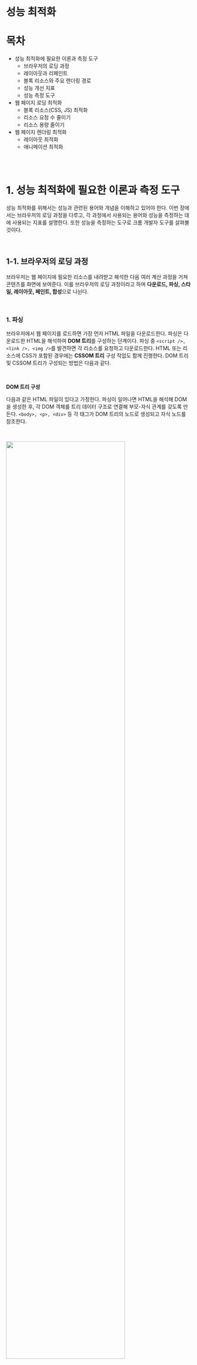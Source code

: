 # 성능 최적화

# 목차

- 성능 최적화에 필요한 이론과 측정 도구
    - 브라우저의 로딩 과정
    - 레이아웃과 리페인트
    - 블록 리소스와 주요 렌더링 경로
    - 성능 개선 지표
    - 성능 측정 도구
- 웹 페이지 로딩 최적화
    - 블록 리소스(CSS, JS) 최적화
    - 리소스 요청 수 줄이기
    - 리소스 용량 줄이기
- 웹 페이지 렌더링 최적화
    - 레이아웃 최적화
    - 애니메이션 최적화

<br></br>

# 1. 성능 최적화에 필요한 이론과 측정 도구

성능 최적화를 위해서는 성능과 관련된 용어와 개념을 이해하고 있어야 한다. 이번 장에서는 브라우저의 로딩 과정을 다루고, 각 과정에서 사용되는 용어와 성능을 측정하는 데에 사용되는 지표를 설명한다. 또한 성능을 측정하는 도구로 크롬 개발자 도구를 살펴볼 것이다.

<br>

## 1-1. 브라우저의 로딩 과정

브라우저는 웹 페이지에 필요한 리소스를 내려받고 해석한 다음 여러 계산 과정을 거쳐 콘텐츠를 화면에 보여준다. 이를 브라우저의 로딩 과정이라고 하며 **다운로드, 파싱, 스타일, 레이아웃, 페인트, 합성**으로 나뉜다.

<br>

### 1. 파싱

브라우저에서 웹 페이지를 로드하면 가장 먼저 HTML 파일을 다운로드한다. 파싱은 다운로드한 HTML을 해석하여 **DOM 트리**를 구성하는 단계이다. 파싱 중  `<script />, <link />, <img />`를 발견하면 각 리소스를 요청하고 다운로드한다. HTML 또는 리소스에 CSS가 포함된 경우에는 **CSSOM 트리** 구성 작업도 함께 진행한다. DOM 트리 및 CSSOM 트리가 구성되는 방법은 다음과 같다.

<br>

**DOM 트리 구성**

다음과 같은 HTML 파일이 있다고 가정한다. 파싱이 일어나면 HTML을 해석해 DOM을 생성한 후, 각 DOM 객체를 트리 데이터 구조로 연결해 부모-자식 관계를 갖도록 만든다. `<body>, <p>, <div>` 등 각 태그가 DOM 트리의 노드로 생성되고 자식 노드를 참조한다.

<br>

<img src="https://user-images.githubusercontent.com/35218826/59728721-3422c180-9276-11e9-979f-f79bb3821ef4.png" width="80%"></img>

<br>

**CSSOM 트리 구성**

<br>

위 예제에서 `style.css`처럼 외부 스타일시트 파일이나 내부 스타일시트가 포함되어 있을 경우, CSS를 해석해 CSSOM 트리를 구성한다. `body`, `p`, `span` 등 선택자가 노드로 생성되고 각 노드는 스타일을 참조한다.

<br>

<img src="https://user-images.githubusercontent.com/35218826/59728723-34bb5800-9276-11e9-9a1e-a4dad5d240fc.png" width="80%"></img>

<br>

### 2. 스타일

스타일 단계에서는 파싱 단계에서 생성된 DOM, CSSOM 트리를 가지고 스타일을 매칭시켜주는 과정을 거쳐 **렌더 트리를 구성**한다.

<br>

### 3. 레이아웃

레이아웃 단계에서는 노드의 정확한 위치와 크기를 계산한다. 노드의 정확한 크기와 위치를 파악하기 위해 루트부터 노드를 순회하면서 계산하고, **레이아웃 결과로 각 노드의 정확한 위치와 크기를 픽셀값으로 렌더트리에 반영**한다. 

<br>

### 4. 페인트

**이전 레이아웃 단계에서 계산된 값을 이용해 렌더트리의 각 노드를 화면상의 실제 픽셀로 변환한다.** 이때 위치와 관계없는 CSS 속성(색상, 투명도 등)을 적용한다. 그리고 픽셀로 변환된 결과는 포토샵의 레이어처럼 생성되어 개별 레이어로 관리된다. 단, 각각의 엘리먼트가 모두 레이어가 되는 것은 아니다. `transform` 속성 등을 사용하면 엘리먼트가 레이어화 되는데, 이 과정을 페인트라고 한다.

<br>

### 5. 합성 & 렌더

**페인트 단계에서 생성된 레이어를 합성하여 스크린을 업데이트**한다. 합성과 렌더 단계가 끝나면 화면에서 웹 페이지를 볼 수 있다.

<br>

## 1-2. 레이아웃과 리페인트

브라우저 로딩 과정 중 스타일 이후의 과정`(스타일 -> 레이아웃 -> 페인트 -> 합성)`을 **렌더링**이라고 하는데, 이 렌더링 과정은 상황에 따라 반복하여 발생할 수 있다. 스타일 단계에서 구성되는 렌더 트리는 자바스크립트에 의해 DOM 트리, CSSOM 트리가 변경될 때 다시 재구성된다. DOM이 추가/삭제되거나 요소에 기하적인 영향(높이, 넓이, 위치)을 주는 CSS 속성값을 변경하는 경우, **렌더 트리가 다시 재구성**된다. 즉, 레이아웃부터 이후 과정을 다시 수행하며 이것을 **레이아웃**이라고 한다(또는 **리플로우**라고도 한다).

<br>

<img src="https://user-images.githubusercontent.com/35218826/59728728-3553ee80-9276-11e9-92ee-b0901ec3f98a.jpg" width="80%"></img>

<br>

레이아웃은 요소에 기하적인 영향을 주는 CSS 속성값을 변경할 때 발생한다고 하였는데, 반대로 영향을 주지 않는 CSS 속성값을 변경하면 레이아웃 과정을 건너뛴다. 페인트부터 수행하며 이를 **리페인트**라고 한다.

<br>

<img src="https://user-images.githubusercontent.com/35218826/59728729-35ec8500-9276-11e9-99aa-85d13c354846.jpg" width="80%"></img>

<br>

**레이아웃이 일어나면 전체 픽셀을 다시 계산해야 하므로 부하가 크다.** 반면 리페인트는 이미 계산된 픽셀값을 이용해 화면을 그리기 때문에 레이아웃에 비해 부하가 적다. 레이아웃이 발생하면 실행 시간만큼 렌더링 시간도 늘어나게 된다. 따라서 불필요한 레이아웃이 발생하지 않도록 신경 써야 한다.

<br>

<img src="https://user-images.githubusercontent.com/35218826/59728730-35ec8500-9276-11e9-98dd-689580578e43.png" width="80%"></img>

<br>

<img src="https://user-images.githubusercontent.com/35218826/59728731-35ec8500-9276-11e9-9d6e-03ae31500056.png" width="80%"></img>

<br>

## 1-3. 블록 리소스와 주요 렌더링 경로

브라우저 로딩 초기 단계에서 HTML 파싱이 일어날 때 CSS 또는 자바스크립트로 인해 파싱이 중단될 수 있다. 이렇게 파싱이 중단되는 상황을 **HTML 파싱이 블록되었다**라고 표현하며, 블록 상태의 원인이 되는 리소스를 **블록 리소스(Block resource)** 라고 부른다. 블록 리소스는 브라우저 로딩 단계 중 페인트 과정을 지연시키므로, 블록 리소스가 HTML 파싱을 막는 상황이 발생하지 않도록 해야 한다. 구글에서는 **주요 렌더링 경로(Critical Rendering Path)**를 최적화하면 페인팅을 빠르게 하고 로딩 속도를 개선할 수 있다고 설명한다. 주요 렌더링 경로를 최적화하는 방법은 다음 장에서 자세히 살펴본다.

<br>

## 1-4. 성능 개선 지표

지금까지 로딩 과정과 성능에 영향에 줄 수 있는 요소를 설명하였다. 이번에는 로딩 성능을 개선하는 방법을 알아본다. 개선점을 찾기 위해서는 **어떤 기준**으로 로딩 속도가 느린지를 판별할 수 있어야 한다. 성능 지표의 측정 기준은 크게 **브라우저**와 **사용자 입장**으로 나눌 수 있다. 기준별로 어떤 차이가 있는지 알아보고, 성능 측정에 사용되는 지표를 알아본다.

<br>

### 1. 브라우저 기준의 성능 측정

전통적인 성능 측정 방식은 브라우저에서 발생하는 이벤트를 사용하는 것이었다. 웹 페이지가 로딩될 때 `DOMContentLoaded`, `load` 이벤트가 발생하며, 각 이벤트가 발생하는 시점으로 성능을 측정하게 된다. 아래 이미지는 내비게이션 타이밍(Navigation Timing) 모델로, 이 모델에서 `DOMContentlLoaded` 이벤트(파란색 표시), `load` 이벤트(빨간색 표시) **발생 시점이 빠를수록, 그리고 두 이벤트 발생 구간의 폭이 좁을수록 성능이 좋다고 말한다.**

<br>

<img src="https://user-images.githubusercontent.com/35218826/59728733-36851b80-9276-11e9-8ba8-a9e1997f251a.png" width="100%"></img>

<br>

로딩 과정에서 `DOMContentLoaded`, `load` 이벤트가 발생하는 구체적인 시점은 다음과 같다.

<br>

**DOMContentLoaded 이벤트**

- HTML과 CSS 파싱이 끝나는 시점
- 렌더 트리를 구성할 준비가 된(DOM 및 CSSOM 구성이 끝난) 상황

<br>

**load 이벤트**

- HTML 상에 필요한 모든 리소스가 로드된 시점

그리고 이 두 이벤트가 발생하는 시점은 내비게이션 타이밍 API 를 사용하거나 크롬 개발자 도구를 통해 확인할 수 있다.

<br>

**내비게이션 타이밍 API 사용**

브라우저에서는 웹 페이지 성능을 측정할 수 있도록 내비게이션 타이밍 API 를 제공한다. 내비게이션 타이밍 API 에서 `PerformanceNaviagtionTiming` 의 `domContentLoadedEventStart` 속성을 사용하면 `DOMContentLoaded` 이벤트, `loadEventStart` 속성을 사용하면 `load` 이벤트의 발생 시점을 알 수 있다.

<br>

**크롬 개발자 도구 사용**

크롬 개발자 도구는 브라우저에서 이벤트 발생 시점을 확인할 수 있도록 UI를 제공하고 다양한 측정 방법을 제공한다. 다음과 같이 개발자 도구의 하단에 `DOMContentLoaded` 이벤트(파란색 화살표), `load` 이벤트(빨간색 화살표) 발생 시점이 출력된다. 크롬 개발자 도구를 사용하면 내비게이션 타이밍 API를 사용할 때보다 두 이벤트 간 발생 시점을 쉽게 확인할 수 있다.

<br>

<img src="https://user-images.githubusercontent.com/35218826/59728734-36851b80-9276-11e9-8983-7f95d2a7e703.png" width="80%"></img>

<br>

그러나 개발 패러다임이 변화하면서 `DOMContentLoaded`, `load` 이벤트 발생 시점만 가지고 성능을 판단하기 어려워졌다. 최근에 많이 사용되는 SPA 에서는 웹 페이지에 포함된 적은 양의 HTML 로 `DOMContentLoaded`, `load` 이벤트가 일찍 발생할 수 있으나, 이벤트가 발생한 이후에도 수많은 스크립트 실행으로 인해 여전히 "느린 로딩" 이 존재한다. 이러한 이유로 사용자 기준의 새로운 성능 측정 방식이 필요하게 되었다.

<br>

### 2. 사용자 기준의 성능 측정

사용자 기준의 성능 측정은 사용자에게 콘텐츠를 보여주는 여러 시점을 기반으로 한다. 의미 있는 콘텐츠가 처음 보이는 시점이 빠를수록 성능이 좋다고 판단하며, 이 시점을 앞당길 수 있도록 최적화해야 한다. 아래 이미지는 `DOMContentLoaded`, `load` 이벤트가 같은 시점에 발생했으나 사용자 기준에서 성능 최적화가 잘 된 페이지와 그렇지 않은 페이지를 비교한 예다. 최적화가 잘 된 경우(위) 0.3초에 콘텐츠 일부분이 보이고 이후 점진적으로 모든 콘텐츠가 화면에 출력된다. 반면 최적화가 안 된 경우(아래) 흰 화면만 보이다가 1.5초 후에 모든 콘텐츠가 보인다. 사용자는 최적화가 잘 된 페이지를 볼 때 로딩이 더 "빠르다"라고 느낀다.

<br>

<img src="https://user-images.githubusercontent.com/35218826/59728735-36851b80-9276-11e9-8a3d-ed60eaec2d1d.png" width="100%"></img>

<br>

구글에서는 이렇게 사용자가 웹 페이지 로딩이 빠르다, 느리다를 느낄 수 있는 여러 순간을 정의하고 성능을 측정하는 지표로 사용한다. 각 시점에 대한 설명은 다음과 같다.

**FP(First Paint)**

흰 화면에서 화면에 무언가가 처음으로 그려지기 시작하는 순간이다.

<br>

**FCP(First Contentful Paint)**

텍스트나 이미지가 출력되기 시작하는 순간이다.

<br>

**FMP(First Meaningful Paint)**

사용자에게 의미 있는 콘텐츠가 그려지기 시작하는 첫 순간이다. 콘텐츠를 노출하는데 필요한 CSS, 자바스크립트 로드가 시작되고 스타일이 적용되어 주요 콘텐츠를 읽을 수 있다.

<br>

**TTI(Time to Interactive)**

자바스크립트의 초기 실행이 완료되어서 사용자가 직접 행동을 취할 수 있는 순간이다.

<br>

<img src="https://user-images.githubusercontent.com/35218826/59728736-36851b80-9276-11e9-854d-bf1f2e0992f4.png" width="100%"></img>

<br>

이 중 가장 중요한 시점은 **FMP** 인데, 로딩이 끝날 때까지 흰 화면 대신 의미 있는 콘텐츠를 먼저 보여주어 사용자에게 긍정적인 인상을 줄 수 있다. 사용자 기준에서 성능을 좋게 하기 위해서 FMP를 앞당겨야 하고, 위에서 설명한 주요 렌더링 경로를 최적화하여 해결할 수 있다.

<br>

## 1-5. 성능 측정 도구

크롬 브라우저에서는 개발자 도구를 제공하며, 이 개발자 도구를 사용하여 지금까지 설명한 내용을 눈으로 확인해볼 수 있다. 크롬 개발자 도구에서 성능과 관련된 패널로 Network, Performance, Audits 가 있다. 이 장에서는 각 패널에서 하는 역할과 사용 방법을 소개하고, 실제 사용 방법은 최적화 단계에서 다룬다. (크롬 70 버전 기준)

<br>

### 1. Performance 패널

Performance 패널에서는 앞서 살펴본 **웹 페이지 로딩 단계**를 차트 형태로 살펴볼 수 있다. 웹 페이지가 로드되는 과정을 레코딩하고 단계마다 걸리는 시간을 확인할 수 있다. 로딩 과정에서 최적화가 필요한 부분을 찾을 때 사용한다.

<br>

**영역 정보**

- (1) Controls: 레코딩을 시작하고 중단하는 영역
    - 레코딩 시작, 중단 버튼(첫 번째 버튼): 수동으로 레코딩을 제어한다.
    - 페이지 로드 레코딩(두 번째 버튼): 레코드를 시작하면서 페이지를 리로드하고 완료되면 자동 중단한다.
- (2) Capture
    - Screenshots: 시간의 흐름에 따른 렌더링 상태를 확인할 수 있다.
    - Memory: Heap Memory 상태를 확인할 수 있다.
    - GC(가비지 컬렉션) 버튼: 강제로 GC를 수행할 수 있다.
- (3) Overview: 전체적인 흐름을 보여주는 영역
- (4) Main: Overview에서 선택한 구간의 상세 내용을 보여주는 영역
- (5) Details: Main에서 선택한 특정 항목의 상세 내용을 보여주는 영역

<br>

<img src="https://user-images.githubusercontent.com/35218826/59728737-371db200-9276-11e9-8e37-8503494e9b86.png" width="100%"></img>

<br>

**웹 페이지 로딩 과정 살펴보기**

웹 페이지가 로드될 때 Controls 를 사용해 레코딩한 다음 Main 영역에서 다음과 같이 로딩 과정을 확인할 수 있다

<br>

<img src="https://user-images.githubusercontent.com/35218826/59729118-ef982580-9277-11e9-84f7-1fb3cf4e3a5f.gif" width="100%"></img>

<br>

### 2. Network 패널

Network 패널에서는 웹 페이지가 로딩되는 동안 **요청된 리소스의 상태**를 차트 형태로 확인할 수 있으며, 리소스 최적화 상태를 비교할 때 사용한다. Performance 패널과 같이 레코딩하고, 레코딩이 끝나면 Overview 와 Request Table 에 리소스 요청 정보가 나타난다.
이때 리소스 목록은 시간순으로 정렬된다. 그리고 차트 부분을 선택하면 각 리소스의 서버 요청 대기 시간을 자세히 볼 수 있다. 또한 패널 하단에 `DOMContentLoaded`, `load` 이벤트 발생 시간이 출력된다.

<br>

**영역 정보**

- (1) Controls: 네트워크 패널의 모양과 기능을 제어하는 영역
- (2) Filters: 보여줄 리소스를 선택하는 영역
- (3) Overview: 전체적인 요청과 다운로드 흐름을 보여주는 영역
- (4) Request Table: 검색된 모든 리소스의 요청과 다운로드 상황을 보여주는 영역
- (5) Summary: 총 요청 수, 전송된 데이터 양, 이벤트 로드 시간을 보여주는 영역

<br>

<img src="https://user-images.githubusercontent.com/35218826/59728738-371db200-9276-11e9-996a-aa80f38cbf80.png" width="100%"></img>

<br>

**리소스의 서버 요청 대기 시간 보기**

- (1) Queuing: 대기열에 쌓아두는 시간
    - 자바스크립트, CSS보다 우선순위가 낮아서 대기한다
    - TCP 소켓 대기
    - TCP 연결 초과 대기
    - 디스크 캐시 항목 작성 소요 시간
- (2) Stalled: 요청을 보내기 전의 대기 시간
    - Queuing 에서 쌓인 대기 시간 소모
    - 프락시 협상에 드는 시간
- (3) DNS Lookup: DNS 조회에 소비된 시간
- (4) Initial connection: TCP 핸드셰이크/재시도 및 SSL 을 포함한 연결을 설정하는 데 걸린 시간
- (5) Waiting(TTFB): 초기 응답(Time to First Byte)을 기다리는 데 소비한 시간(서버 왕복 시간)
- (6) Content Download: 리소스 실제 다운로드 시간

<br>

<img src="https://user-images.githubusercontent.com/35218826/59728739-37b64880-9276-11e9-9cd4-fe16cd612dc8.png" width="100%"></img>

<br>

### 3. Audits 패널

Audits 패널에서는 **사용자 기준의 성능 측정 지표**를 확인할 수 있다. 화면은 크게 성능 측정 전/후로 나뉘는데, 측정 전 화면에서는 어떤 환경에서 성능을 측정할 지 선택할 수 있다. 느린 네트워크 환경의 시뮬레이션이 필요하다면 Throttling 영역을 설정한다. Run audits 버튼을 클릭하면 성능 측정이 시작되며 측정 후 결과 화면을 보여준다.

<br>

<img src="https://user-images.githubusercontent.com/35218826/59728740-37b64880-9276-11e9-84fb-88927fadd287.png" width="100%"></img>

<br>

**성능 측정 후 화면**

- (1) Metrics: 다양한 성능 측정 지표를 보여주는 영역
    - FCP, FMP, TTI 시점을 확인할 수 있다.
    - 웹 페이지가 화면에 그려지는 단계를 스크린샷으로 보여준다.
- (2) Opportunities: 최적화 가능한 리소스 목록을 보여주는 영역
- (3) Diagnostics: 리소스 최적화 외에 성능을 개선할 수 있는 부분을 진단하고 해결 방안을 목록으로 보여주는 영역
    - 주요 렌더링 경로를 최적화할 때 "Critical Rendering Chains" 영역을 참조한다.
- (4) Passed audits: 성능 측정 기준과 통과 목록을 보여주는 영역

<br>

<img src="https://user-images.githubusercontent.com/35218826/59728741-37b64880-9276-11e9-8970-7682a792bc2d.png" width="100%"></img>

<br></br>

# 2. 웹 페이지 로딩 최적화

지금부터는 앞서 살펴본 내용을 바탕으로 로딩 과정을 최적화해본다. 주요 렌더링 경로를 기반으로 최적화를 진행할 것이다.

<br>

## 2-1. 블록 리소스(CSS, 자바스크립트) 최적화

브라우저 로딩 과정에서 파싱 중 블록 리소스가 발생할 수 있으며, CSS와 자바스크립트가 블록 리소스에 해당한다고 했다. 최적화의 첫 번째 단계는 이 블록 리소스를 최적화하는 것이다.

<br>

### 1. CSS 최적화

렌더 트리를 구성하기 위해서는 DOM 트리와 CSSOM 트리가 필요하다. DOM 트리는 파싱 중에 태그를 발견할 때마다 순차적으로 구성할 수 있지만, CSSOM 트리는 CSS를 모두 해석해야 구성할 수 있다. 즉, CSSOM 트리가 구성되지 않으면 렌더 트리를 만들지 못하고 렌더링이 차단된다. 이러한 이유로 CSS는 렌더링 차단 리소스라고 하며, 렌더링이 차단되지 않도록 CSS는 항상 HTML 문서 최상단(`<head>` 아래)에 배치한다.

<br>

```html
<head>
  <link href="style.css" rel="stylesheet" />
</head>
```

<br>

그리고 특정 조건에서만 필요한 CSS가 있을 때 미디어 쿼리를 사용하면 불필요한 블로킹을 방지할 수 있다. 예를 들어 다음과 같이 페이지를 인쇄하거나(`print.css`) 화면이 세로 모드일 때(`portrait.css`) 사용하는 CSS가 있을 때, 해당 스타일을 사용하는 경우에만 로드할 수 있도록 `<script>` 태그에 `media` 속성을 명시하여 사용한다.

<br>

**미디어 쿼리를 사용하지 않는 경우 (최적화 전)**

```html
<link href="style.css" rel="stylesheet" />
<link href="print.css" rel="stylesheet" />
<link href="portrait.css" rel="stylesheet" />
```

**미디어 쿼리를 사용하는 경우 (최적화 후)**

```html
<link href="style.css" rel="stylesheet" />
<link href="print.css" rel="stylesheet" media="print" />
<link href="portrait.css" rel="stylesheet" media="orientation:portrait" />
```

또한 외부 스타일시트를 가져올 때 사용하는 `@import` 사용은 피한다. 아래와 같이 `@import` 를 사용했을 때 브라우저는 스타일시트를 병렬로 다운로드할 수 없기 때문에 로드 시간이 늘어날 수 있다.

```html
/* foo.css */
@import url("bar.css")
```

그리고 때에 따라 내부 스타일 시트를 사용한다.

```html
<head>
  <style type="text/css">
    .wrapper {
      background-color: red;   
    }
  </style>
</head>
```

<br>

### 2. 자바스크립트 최적화

자바스크립트는 DOM 트리와 CSSOM 트리를 동적으로 변경할 수 있기 때문에 HTML 파싱을 차단하는 블록 리소스이다. `<script>` 태그를 만나면 스크립트가 실행되며 그 이전까지 생성된 DOM에만 접근할 수 있다. 그리고 스크립트 실행이 완료될 때까지 DOM 트리 생성이 중단된다. 외부에서 가져오는 자바스크립트의 경우에는 모든 스크립트가 다운로드되고 실행될 때까지 DOM 트리 생성이 중단된다. 이러한 이유로 자바스크립트도 렌더링 차단 리소스라고 하며, HTML 문서 최하단(`</body>` 직전)에 배치한다.

<br>

```html
<body>
  <div>...</div>
  <div>...</div>
  <script src="app.js" type="text/javascript"></script>
</body>
```

만약 `<head>` 아래에 포함되어 있거나 HTML 내부에 `<script>` 태그가 포함되어 있을 때도 HTML 파싱을 멈추지 않게 할 수 있다. `<script>` 태그에 `defer`나 `async` 속성을 명시하면 스크립트가 DOM 트리와 CSSOM 트리를 변경하지 않겠다는 의미이기 때문에 브라우저가 파싱을 멈추지 않는다. 단, 이 속성들은 브라우저 지원 범위가 한정적이므로 사용에 유의한다.

```html
<html>
  <head>
    <script async src="https://google.com/analatics.js" type="text/javascript"></script>
  </head>
  <body>
    <div>...</div>
    <div>...</div>
  </body>
</html>
```

<br>

### 3. 크롬 개발자 도구로 블록 리소스 최적화 전/후 비교

크롬 개발자 도구의 Performance 패널에서 블록 리소스를 최적화하기 전과 후를 비교해본다. 먼저 블록 리소스를 최적화하기 전 페이지의 로딩 과정을 살펴보면, HTML을 파싱하던 중에 블록 리소스가 실행되고 실행이 끝나면 다시 HTML을 파싱한다. 아래 이미지에서 최적화 전에는 파싱이 중단되어 'Parse HTML'이 2번 발생했지만, 최적화 후에는 CSS나 자바스크립트에 의해 'Parse HTML'이 중단되지 않았다.

<br>

**최적화 전**

- `<head />`가 아닌 곳에서 CSS 파일 로드
- `<head />`에서 자바스크립트 파일 로드

<br>

<img src="https://user-images.githubusercontent.com/35218826/59728742-384edf00-9276-11e9-904b-d21c35eea841.png" width="100%"></img>

<br>

**최적화 후**

- `<head />` 에서 CSS 파일 로드
- `</body>` 직전에 자바스크립트 파일 로드
- 내부 스타일시트 사용

<br>

<img src="https://user-images.githubusercontent.com/35218826/59728743-384edf00-9276-11e9-8257-d36d30010eec.png" width="100%"></img>

<br>

## 2-2. 리소스 요청 수 줄이기

CSS, 자바스크립트, 이미지 등 웹 페이지에 포함된 리소스는 서버 요청 후 다운로드되어야 사용할 수 있다. 다음 이미지는 개발자 도구 네트워크 패널에서 1개 리소스 파일을 요청했을 때 걸리는 시간을 확인한 것이다. 이 파일의 실제 다운로드 시간은 1.03ms, 그 외 대기 시간(전체 소요 시간 - 실제 다운로드 시간)은 127.45ms가 소요된다. 이렇게 리소스 파일 하나를 요청하는 데 많은 시간이 소요되므로, 필요한 요청만 할 수 있도록 최적화해야 한다. 리소스 종류별로 다른 요청 수를 줄이는 방법을 설명한다.

<br>

<img src="https://user-images.githubusercontent.com/35218826/59728744-384edf00-9276-11e9-802d-6b7c5f9866fe.png" width="100%"></img>

<br>

### 1. 이미지 스프라이트

다음과 같은 웹 페이지에서 아이콘마다 다른 이미지 파일을 사용할 경우 리소스 요청이 7번 이상 발생한다. 이런 경우 이미지 스프라이트 기법을 사용하여 요청을 1번으로 줄일 수 있다.

<img src="https://user-images.githubusercontent.com/35218826/59728745-38e77580-9276-11e9-97b8-8ceaf50e3379.png" width="100%"></img>

<br>

이미지 스프라이트는 여러 개 이미지를 하나로 만들고, CSS의 `background-position` 속성을 사용해 부분 이미지를 사용하는 방법이다. 아래 CSS 에서 사용된 `icons-sprite.png` 가 스프라이트 이미지다. 이 이미지 스프라이트 기법을 사용하면 웹 페이지를 보다 빨리 보여줄 수 있다.

<br>

```html
<button class="btn">확인</button>

.btn {
  background-image: url(../images/icon-sprite.png);
  background-position: 10px 10px;
  width: 20px;
  height: 20px;
}
```

<br>

### 2. CSS, 자바스크립트 번들하기

모듈 기반의 개발 방식이 등장하기 이전까지 분리된 여러 개의 리소스 파일을 가져와 사용했었다. 아래 최적화 하기 전 예제를 살펴보면, 5번 이상의 리소스 요청(CSS 파일 2번, 자바스크립트 파일 3번)이 발생한다. 이 경우에는 webpack과 같은 번들러를 사용하여 CSS, 자바스크립트 파일 요청을 줄일 수 있다. 번들러는 여러 개의 모듈 파일을 하나로 묶어서 1개 파일로 생성해주는데 이것을 번들 파일이라고 한다. 이 번들 파일을 사용하여 리소스 요청을 줄일 수 있다.

<br>

### 3. 내부 스타일시트 사용하기

`<link>` 태그로 외부 스타일시트를 가져오는 대신, 문서 안에서 `<style>` 태그를 사용할 수 있다. 이러한 사용 방법을 내부 스타일시트라고 하며, 외부 스타일시트를 가져올 때 발생하는 요청 횟수를 줄일 수 있다. 단, 내부 스타일시트를 사용하면 리소스 캐시를 사용할 수 없어서 HTML에 CSS가 매번 포함되므로 필요한 경우에만 사용한다.

<br>

### 4. 작은 이미지를 HTML, CSS로 대체

웹 페이지에서 사용하는 아이콘 이미지 개수가 적은 경우, 다운로드한 이미지를 사용하는 대신 이미지를 HTML, CSS에 포함해 사용할 수 있다. Data URI로 처리할 수 있으며, 다음과 같이 HTML, CSS에서 외부 경로로 이미지를 가져오던 부분을 Base64로 변환된 URI로 대체한다. 이렇게 하면 외부 이미지를 사용하기 위해 발생하는 요청 횟수를 줄일 수 있다. 이 경우도 내부 스타일시트를 사용했을 때와 같이 캐시 문제가 있으므로 필요한 경우에만 사용한다.

<br>

**외부 이미지 사용 (최적화 전)**

```html
.btn{background: url('../img/arrow_top.png') no-repeat 0 0;}

<img src="../img/arrow_top.png" />
```

**이미지를 Base64로 변환하여 사용 (최적화 후)**

```html
.btn{background: url('data:image/png;base64,iVBORw0KGgoAAAANSUhEUgAAAAwAAAAOCAYAAAAbvf3sAAAAAXNSR0IArs4c6QAAAHBJREFUKBVjYBimICwsLAaEsXmPGV0QqnAeUNxfW1v7/tWrVy8hq0HRgKQ4CahoIxDPQ9cE14CseNWqVUtAJoMUo2tiBFkXGRmp9/fv3zNAZhJIMUgMBmAGMTMzmyxfvhzhPJAmmCJ0Gp8cutqhwAcASWgwk+79LiQAAAAASUVORK5CYII=') no-repeat 0 0;}

<img src="data:image/png;base64,iVBORw0KGgoAAAANSUhEUgAAAAwAAAAOCAYAAAAbvf3sAAAAAXNSR0IArs4c6QAAAHBJREFUKBVjYBimICwsLAaEsXmPGV0QqnAeUNxfW1v7/tWrVy8hq0HRgKQ4CahoIxDPQ9cE14CseNWqVUtAJoMUo2tiBFkXGRmp9/fv3zNAZhJIMUgMBmAGMTMzmyxfvhzhPJAmmCJ0Gp8cutqhwAcASWgwk+79LiQAAAAASUVORK5CYII=" />
```

<br>

## 2-3. 리소스 용량 줄이기

용량이 큰 리소스도 웹 페이지 로딩 시간을 느리게 하는 원인이 된다. 각 리소스에 맞게 불필요한 데이터를 제거하고 압축하여 사용하는 것이 좋다. 용량을 줄이기 위한 최적화 방법을 알아보겠다.

<br>

### 1. 중복 코드 제거하기

자바스크립트 코드 중 자주 사용되는 코드는 `utils.js` 파일로 정리해 사용한다. 중복 코드로 인해 용량이 늘어나는 문제를 막을 수 있다.

<br>

### 2. 만능 유틸 사용 주의하기

`loadsh`와 같은 만능 유틸 라이브러리를 사용할 때 주의한다. 일반적인 방식으로 가져와 사용하면 유틸 함수 전체가 포함되므로 자바스크립트 파일 용량이 커진다. 이 경우에 필요한 함수만 부분적으로 가져올 수 있으며 용량이 늘어나는 문제를 해결해준다. 그리고 되도록 사용하지 않는 기능이 많이 포함된 라이브러리 사용은 지양한다.

<br>

### 3. HTML 마크업 최적화

HTML은 태그의 중첩을 최소화하여 단순하게 구성한다. 또한 공백, 주석 등을 제거하여 사용한다. 권장하는 DOM 트리의 노드 수는 전체 1500개 미만, 최대 깊이는 32개, 자식 노드를 가지는 부모 노드는 60개 미만이다. (참조: Excessive DOM) 불필요한 마크업 사용으로 인해 DOM 트리가 커지는 것을 막고, HTML 파일 용량이 늘어나지 않도록 해야 한다.

<br>

### 4. 간결한 CSS 선택자 사용

스타일을 적용할 때 간결한 CSS 선택자를 사용해 최적화한다. ID 대신 클래스 선택자를 사용하면 중복되는 스타일을 묶어서 처리할 수 있다. 선택자는 최소화여 사용한다.

<br>

### 5. 압축(minify)하여 사용하기

HTML, 자바스크립트, CSS 모두 압축해서 사용할 수 있으며, 불필요한 주석이나 공백 등을 제거한 다음 난독화하여 사용한다. webpack 플러그인과 같은 도구로 처리할 수 있다.

<br></br>

# 3. 웹 페이지 렌더링 최적화

웹 페이지를 DOM 과 CSS 가 필요하다. 그러나 다양한 기능과 효과를 구현하기 위해서 자바스크립트를 많이 사용하기 때문에, 자바스크립트가 렌더링 성능에 어떤 영향을 주는지 잘 알아야 한다. 또한 자바스크립트는 브라우저에서 단일 스레드로 동작하기 때문에 자바스크립트의 실행 시간은 곧 렌더링 성능과 직결된다. 렌더링은 자바스크립트의 실행 시간과 자바스크립트로 인한 DOM, CSS 변경을 다시 화면에 그리는 시간을 모두 포함한다. 렌더링 성능 최적화는 이러한 소요 시간을 단축하고 화면에 끊김 없이 그리는 것이다. 이번에는 브라우저 렌더링 과정에서 어떤 부분이 성능에 영향을 주고, 특히 자바스크립트에서 실행되는 일련의 코드가 렌더링 성능에 어떠한 영향을 주는지와 최적화할 방법을 찾아본다.

## 3-1. 레이아웃 최적화

렌더링 과정에서 레이아웃은 DOM 요소들이 화면에 어느 위치에 어느 크기로 배치될지를 결정하게 되는 계산 과정이다. 자바스크립트 코드를 통해 DOM 을 변경하거나 스타일을 변경할 경우, 아래 그림같이 변경된 스타일을 반영하고 다시 레이아웃을 해야만 화면에 렌더링할 수 있다. 특히 레이아웃은 글자의 크기를 일일이 계산하고 요소 간 관계를 모두 파악해야 하는 과정이므로 **시간이 오래 걸린다**

<img src="https://user-images.githubusercontent.com/35218826/59728727-3553ee80-9276-11e9-9a19-7e6af410a139.jpg" width="100%"></img>

레이아웃 최적화의 목표는 자바스크립트 실행 과정과 렌더링이 다시 일어나는 과정에서 레이아웃에 걸리는 시간을 단축하고 레이아웃이 최대한 발생하지 않도록 하는 것이다. 레이아웃을 최대한 적게하고 리페인트만 할 수 있도록, 자바스크립트와 HTML, CSS 측면에서 최적화 방법을 하나씩 알아본다.

<br>

### 1. 자바스크립트 실행 최적화

자바스크립트 실행 시간이 긴 경우, 한 프레임 처리가 오래 걸려 렌더링 성능이 떨어진다. 많은 작업을 수행할 때 자바스크립트 실행 시간은 당연히 오래 걸린다. 그러나 코드가 단순하더라도 불필요한 레이아웃으로 인해 실행 시간이 오래 걸릴 수 있으므로 성능 저하의 원인을 잘 파악해야 한다. 또한 레이아웃을 줄일 수 있도록 **DOM 및 스타일 변경을 최소화해야 한다.**

<br>

**강제 동기 레이아웃 최적화**

DOM의 속성을 변경하면 화면 업데이트를 위해 레이아웃이 일어날 수 있다. 원래 레이아웃은 비동기이나 특정 상황에서 동기적으로 레이아웃이 발생할 수 있다. 특정 속성을 읽을 때 최신 값을 계산하기 위해 레이아웃이 동기적으로 발생하며 이를 강제 동기 레이아웃이라고 한다. 강제 동기 레이아웃은 자바스크립트 실행 시간을 늘어나게 하므로 신경 써야 한다. 강제 동기 레이아웃이 일어나는 경우와 개선 방법은 다음과 같다.

<br>

**1. 강제 동기 레이아웃 피하기**

스타일을 변경한 다음 `offsetHeight`, `offsetTop`과 같은 계산된 값을 속성으로 읽을 때 강제로 동기 레이아웃을 수행해야 한다.

```html
const tabBtn = document.getElementById('tab_btn');

tabBtn.style.fontSize = '24px';
console.log(testBlock.offsetTop); // offsetTop 호출 직전 브라우저 내부에서는 동기 레이아웃이 발생한다.
tabBtn.style.margin = '10px';
// 레이아웃
```

계산된 값을 반환하기 전에 변경된 스타일이 계산 결과에 적용되어 있지 않으면 변경 이전 값을 반환하기 때문에 브라우저는 동기로 레이아웃을 해야만 한다. 최신 브라우저에도 동일하게 발생하는 부분이므로 강제 동기 레이아웃을 발생할 수 있는 코드를 최대한 사용하지 않도록 주의해야 한다.

<br>

**2. 레이아웃 스래싱(thrashing) 피하기**

한 프레임 내에서 강제 동기 레이아웃이 연속적으로 발생하면 성능이 더욱 저하된다. 다음 코드에서는 `paragraphs[i]` 요소를 순회하면서 각 요소의 너비를 `box` 요소의 너비와 일치하도록 설정한다. 반복문 안에서 `style.width`를 설정하고 `box.offsetWidth`를 읽어오면 `for`문이 반복 실행될 때마다 레이아웃이 발생한다. 이것을 레이아웃 스래싱이라고 한다. 반복문 밖에서 `box` 엘리먼트의 너비를 읽어오면 레이아웃 스래싱을 막을 수 있다.

```javascript
function resizeAllParagraphs() {
  const box = document.getElementById('box');
  const paragraphs = document.querySelectorAll('.paragraph');

  for (let i = 0; i < paragraphs.length; i += 1) {
    paragraphs[i].style.width = box.offsetWidth + 'px';
  }
}
// 레이아웃 스래싱을 개선한 코드
function resizeAllParagraphs() {
  const box = document.getElementById('box');
  const paragraphs = document.querySelectorAll('.paragraph');
  const width = box.offsetWidth;

  for (let i = 0; i < paragraphs.length; i += 1) {
    paragraphs[i].style.width = width + 'px';
  }
}
```

> 참고: [레이아웃에 영향을 미치는 요소](https://gist.github.com/paulirish/5d52fb081b3570c81e3a)

<br>

**가능한 한 하위 노드의 DOM 을 조작하고 스타일을 변경**

DOM을 변경하면 스타일 계산, 레이아웃, 페인트 과정이 모두 필요하며, 조작이나 스타일 변경을 하는 DOM이 상위에 있을수록 한 프레임에 드는 시간이 길어진다.

- **체크 항목**
    - DOM 트리 상위 노드의 스타일을 변경하면 하위 노드에 모두 영향을 미친다.
    - 변경 범위를 최소화할수록 레이아웃 범위가 줄어든다.

<br>

**영향받는 엘리먼트 제한**

DOM과 스타일을 변경하면 레이아웃 과정에서 주변의 엘리먼트도 영향을 받아 다시 레이아웃을 해야 하는 경우가 있다.

- **체크 항목**
    - 부모-자식 관계: 부모 엘리먼트의 높이가 가변적인 상태에서 자식 엘리먼트의 높이를 변경할 경우, 부모 엘리먼트부터 레이아웃이 다시 일어난다. 이때 부모 엘리먼트의 높이를 고정하여 사용하면 하단에 있는 엘리먼트는 영향을 받지 않게 된다. 예를 들어 높이가 모두 다른 여러 개의 탭 콘텐츠가 있을 때, 부모 엘리먼트(탭 컨테이너)의 높이를 고정하여 사용한다.
    - 같은 위치에 있는 엘리먼트 : 여러 개의 엘리먼트가 인라인(inline)으로 놓여 있을 때 첫 번째 엘리먼트의 `width` 값 변경으로 인해 나머지 엘리먼트의 위치 변경이 일어나므로 유의한다.

<br>

**숨겨진 엘리먼트 수정**

엘리먼트가 `display: none` 스타일을 가지고 있으면 DOM 조작과 스타일을 변경하더라도 레이아웃과 리페인트가 발생하지 않는다. 많은 수의 엘리먼트를 변경해야 할 경우 숨겨진 상태에서 엘리먼트를 변경하고 다시 보이도록 하여 레이아웃 발생을 최대한 줄인다. `visibility: hidden`은 보이지 않아 리페인트는 발생하지 않지만, 공간을 차지하기 때문에 레이아웃은 발생하게 된다.

- **체크 항목**
    - `display: none`으로 숨겨진 엘리먼트를 변경할 경우에는 레이아웃, 리페인트가 발생하지 않아 성능에 유리하다.

<br>

### HTML, CSS 최적화

화면을 렌더링하기 위해서 필요한 데이터는 HTML과 CSS로, 각각 DOM트리와 CSSOM 트리를 만들고 렌더링할 때 사용된다. DOM트리와 CSSOM 트리를 변경하면 렌더링을 유발하고 트리가 클수록 더 많은 계산이 필요하다. 그러므로 HTML과 CSS를 최적화하여 렌더링 성능을 향상할수 있다.

<br>

**CSS 규칙수 최소화**

엘리먼트의 클래스를 변경하면 렌더링이 발생하는데, CSS가 복잡하고 많을수록 스타일 계산과 레이아웃이 오래 걸린다.

- **체크 항목**
    - 사용하는 규칙이 적을수록 계산이 빠르므로 최소화한다.
    - 복잡한 선택자는 스타일 계산에 많은 시간이 걸리므로 사용을 피한다.

<br>

**DOM 깊이 최소화**

DOM 트리가 깊을수록, 하나의 노드에 자식 노드가 많을수록 DOM 트리는 커진다. 그만큼 DOM을 변경했을 때 업데이트에 필요한 계산은 많아진다.

- **체크 항목**
    - DOM이 작고 깊이가 얕을수록 계산이 빠르다
    - 불필요한 wrapper 엘리먼트는 제거한다.

<br>

## 3-2. 애니메이션 최적화

`한 프레임 처리가 16ms(60fps)` 내로 완료되어야 렌더링 시 끊기는 현상 없이 자연스러운 렌더링을 만들어낼 수 있다. 자바스크립트 실행 시간은 10ms 이내에 수행되어야 레이아웃, 페인트 등의 과정을 포함했을 때 16ms 이내에 프레임이 완료될 수 있다. 애니메이션을 구현할 때 네이티브 자바스크립트 API를 사용하는 것보다 CSS 사용을 권장한다.

<br>

**requestAnimationFrame() 사용**

`requestAnimationFrame` API를 사용하면 브라우저의 프레임 속도(보통 60fps)에 맞추어 애니메이션을 실행할 수 있도록 해준다. 특히 `setInterval`, `setTimeout`과 달리 프레임을 시작할 때 호출되기 때문에 일정한 간격으로 애니메이션을 수행할 수 있는 장점이 있다. 또한 현재 페이지가 보이지 않을 때는 콜백함수가 호출되지 않기 때문에 불필요한 동작을 하지 않는다.

```javascript
function animate() {
  // 애니메이션 처리 프레임 코드
}

requestAnimationFrame(animate);
```

<br>

**CSS 애니메이션 사용**

자바스크립트를 사용한 애니메이션은 성능이 나쁠 수 있다. CSS3 애니메이션을 사용하면 자바스크립트를 실행할 필요가 없고, 브라우저가 애니메이션을 처리하는데 최적화되어 있어서 부드러운 애니메이션을 구현할 수 있다. CSS 애니메이션을 구현할 때는 다음 사항을 지켜서 사용한다.

**1. position: absolute 처리**

애니메이션 영역이 주변 영역에 영향을 주지 않도록 주의해야 한다. `position`을 `absolute`나 `fixed`로 설정하면 주변 레이아웃에 영향을 주지 않는다.

**2. transform 사용**

스타일 속성 중 `position`, `width`, `height` 등과 같이 기하적 변화를 유발하는 속성을 변경하면 레이아웃이 발생한다. `transform`을 사용한 엘리먼트는 레이어로 분리되기 때문에 영향받는 엘리먼트가 제한되어 레이아웃과 페인트를 줄일 수 있다. 그리고 합성만 발생시키기 때문에 애니메이션에서 사용 시 렌더링 속도가 향상할 수 있다. 때에 따라 하드웨어가 지원될 경우 GPU를 사용할 수 있으므로 성능이 빠르다. 예를 들어 `left`, `top`을 사용하면 모든 프레임마다 엘리먼트와 배경이 합성되어 많은 시간이 걸리므로, `transform: translate()`를 사용해야 한다.

```css
body {
  background-color: lime;
}

.animation-item {
  position: absolute; /* good */
  top: 0;
  left: 0;
  width: 50px;
  height: 50px;
  background-color: red;

  animation: move 3s ease infinite;
}

/* bad */
@keyframes move {
  50% {
    top: 100px;
    left: 100px;
  }
}

/* good */
@keyframes move {
  50% {
    transform: translate(100px, 100px);
  }
}
```